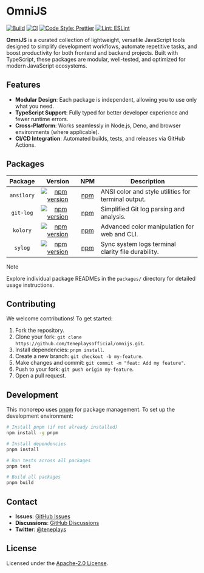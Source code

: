 # OmniJS

[![Build](https://github.com/teneplaysofficial/omnijs/actions/workflows/release.yml/badge.svg)](https://github.com/teneplaysofficial/omnijs/actions/workflows/release.yml)
[![CI](https://github.com/teneplaysofficial/omnijs/actions/workflows/ci.yml/badge.svg)](https://github.com/teneplaysofficial/omnijs/actions/workflows/ci.yml)
[![Code Style: Prettier](https://img.shields.io/badge/code_style-prettier-ff69b4.svg)](https://github.com/teneplaysofficial/omnijs)
[![Lint: ESLint](https://img.shields.io/badge/lint-eslint-4B32C3)](https://github.com/teneplaysofficial/omnijs)

**OmniJS** is a curated collection of lightweight, versatile JavaScript tools designed to simplify development workflows, automate repetitive tasks, and boost productivity for both frontend and backend projects. Built with TypeScript, these packages are modular, well-tested, and optimized for modern JavaScript ecosystems.

## Features

- **Modular Design**: Each package is independent, allowing you to use only what you need.
- **TypeScript Support**: Fully typed for better developer experience and fewer runtime errors.
- **Cross-Platform**: Works seamlessly in Node.js, Deno, and browser environments (where applicable).
- **CI/CD Integration**: Automated builds, tests, and releases via GitHub Actions.

## Packages

|  Package   |                                             Version                                             |                          NPM                          | Description                                         |
| :--------: | :---------------------------------------------------------------------------------------------: | :---------------------------------------------------: | --------------------------------------------------- |
| `ansilory` |    [![npm version](https://img.shields.io/npm/v/ansilory.svg?label=)](./packages/ansilory/)     |     [npm](https://www.npmjs.com/package/ansilory)     | ANSI color and style utilities for terminal output. |
| `git-log`  | [![npm version](https://img.shields.io/npm/v/@tenedev/git-log.svg?label=)](./packages/git-log/) | [npm](https://www.npmjs.com/package/@tenedev/git-log) | Simplified Git log parsing and analysis.            |
|  `kolory`  |      [![npm version](https://img.shields.io/npm/v/kolory.svg?label=)](./packages/kolory/)       |      [npm](https://www.npmjs.com/package/kolory)      | Advanced color manipulation for web and CLI.        |
|  `sylog`   |       [![npm version](https://img.shields.io/npm/v/sylog.svg?label=)](./packages/sylog/)        |      [npm](https://www.npmjs.com/package/sylog)       | Sync system logs terminal clarity file durability.  |

> [!NOTE]
> Explore individual package READMEs in the `packages/` directory for detailed usage instructions.

## Contributing

We welcome contributions! To get started:

1. Fork the repository.
2. Clone your fork: `git clone https://github.com/teneplaysofficial/omnijs.git`.
3. Install dependencies: `pnpm install`.
4. Create a new branch: `git checkout -b my-feature`.
5. Make changes and commit: `git commit -m "feat: Add my feature"`.
6. Push to your fork: `git push origin my-feature`.
7. Open a pull request.

<!-- Please read our [Contributing Guidelines](CONTRIBUTING.md) and [Code of Conduct](CODE_OF_CONDUCT.md) for more details. -->

## Development

This monorepo uses [pnpm](https://pnpm.io/) for package management. To set up the development environment:

```bash
# Install pnpm (if not already installed)
npm install -g pnpm

# Install dependencies
pnpm install

# Run tests across all packages
pnpm test

# Build all packages
pnpm build
```

## Contact

- **Issues**: [GitHub Issues](https://github.com/teneplaysofficial/omnijs/issues)
- **Discussions**: [GitHub Discussions](https://github.com/teneplaysofficial/omnijs/discussions)
- **Twitter**: [@teneplays](https://twitter.com/teneplays)

## License

Licensed under the [Apache-2.0 License](LICENSE).
